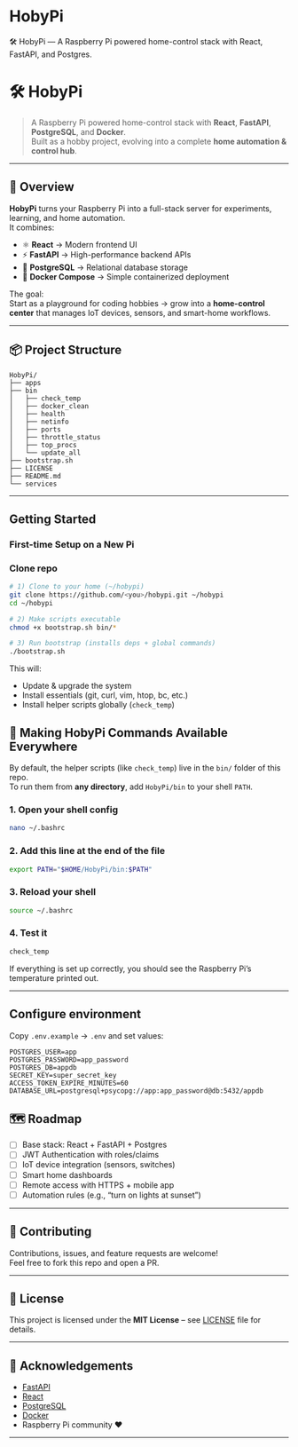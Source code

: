 # HobyPi
🛠️ HobyPi — A Raspberry Pi powered home-control stack with React, FastAPI, and Postgres.
# 🛠️ HobyPi

> A Raspberry Pi powered home-control stack with **React**, **FastAPI**, **PostgreSQL**, and **Docker**.  
> Built as a hobby project, evolving into a complete **home automation & control hub**.

---

## 🚀 Overview

**HobyPi** turns your Raspberry Pi into a full-stack server for experiments, learning, and home automation.  
It combines:

- ⚛️ **React** → Modern frontend UI  
- ⚡ **FastAPI** → High-performance backend APIs  
- 🐘 **PostgreSQL** → Relational database storage  
- 🐳 **Docker Compose** → Simple containerized deployment  

The goal:  
Start as a playground for coding hobbies → grow into a **home-control center** that manages IoT devices, sensors, and smart-home workflows.

---

## 📦 Project Structure

```
HobyPi/
├── apps
├── bin
│   ├── check_temp
│   ├── docker_clean
│   ├── health
│   ├── netinfo
│   ├── ports
│   ├── throttle_status
│   ├── top_procs
│   └── update_all
├── bootstrap.sh
├── LICENSE
├── README.md
└── services
```

---

## Getting Started

### First-time Setup on a New Pi

### Clone repo
```bash
# 1) Clone to your home (~/hobypi)
git clone https://github.com/<you>/hobypi.git ~/hobypi
cd ~/hobypi

# 2) Make scripts executable
chmod +x bootstrap.sh bin/*

# 3) Run bootstrap (installs deps + global commands)
./bootstrap.sh
```
This will:
- Update & upgrade the system  
- Install essentials (git, curl, vim, htop, bc, etc.)  
- Install helper scripts globally (`check_temp`)

## 🔧 Making HobyPi Commands Available Everywhere

By default, the helper scripts (like `check_temp`) live in the `bin/` folder of this repo.  
To run them from **any directory**, add `HobyPi/bin` to your shell `PATH`.

### 1. Open your shell config
```bash
nano ~/.bashrc
```

### 2. Add this line at the end of the file
```bash
export PATH="$HOME/HobyPi/bin:$PATH"
```

### 3. Reload your shell
```bash
source ~/.bashrc
```

### 4. Test it
```bash
check_temp
```

If everything is set up correctly, you should see the Raspberry Pi’s temperature printed out.

---

## Configure environment
Copy `.env.example` → `.env` and set values:
```env
POSTGRES_USER=app
POSTGRES_PASSWORD=app_password
POSTGRES_DB=appdb
SECRET_KEY=super_secret_key
ACCESS_TOKEN_EXPIRE_MINUTES=60
DATABASE_URL=postgresql+psycopg://app:app_password@db:5432/appdb
```

## 🗺️ Roadmap

- [ ] Base stack: React + FastAPI + Postgres  
- [ ] JWT Authentication with roles/claims  
- [ ] IoT device integration (sensors, switches)  
- [ ] Smart home dashboards  
- [ ] Remote access with HTTPS + mobile app  
- [ ] Automation rules (e.g., “turn on lights at sunset”)  

---

## 🤝 Contributing

Contributions, issues, and feature requests are welcome!  
Feel free to fork this repo and open a PR.

---

## 📜 License

This project is licensed under the **MIT License** – see [LICENSE](LICENSE) file for details.

---

## 🌟 Acknowledgements

- [FastAPI](https://fastapi.tiangolo.com/)  
- [React](https://react.dev/)  
- [PostgreSQL](https://www.postgresql.org/)  
- [Docker](https://www.docker.com/)  
- Raspberry Pi community ❤️

---
